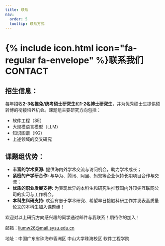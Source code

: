 ```yaml
---
title: 联系
nav:
  order: 5
  tooltip: 联系方式
---
```


# {% include icon.html icon="fa-regular fa-envelope" %}联系我们 CONTACT

## 招生信息：
每年招收**2-3名推免/统考硕士研究生**和**1-2名博士研究生**，并为优秀硕士生提供硕转博的衔接培养机会。课题组主要研究方向包括：
- 软件工程（SE）
- 大规模语言模型（LLM）
- 知识图谱（KG）
- 上述领域的交叉研究

## 课题组优势：
- **丰富的学术资源:** 提供海内外学术交流与访问机会，助力学术成长；
- **紧密的产学研合作:** 与华为、腾讯、阿里、蚂蚁等企业保持长期项目合作与交流；
- **优质的职业发展支持:** 为表现优异的本科生和研究生推荐国内外顶尖互联网公司的实习与工作机会。
- **本科生科研支持:** 欢迎有志于学术研究、希望早日接触科研工作并发表高质量论文的本科生加入课题组！

欢迎对以上研究方向感兴趣的同学通过邮件与我联系！期待你的加入！

邮箱：liumw26@mail.sysu.edu.cn

地址：中国广东省珠海市香洲区 中山大学珠海校区 软件工程学院


